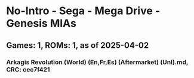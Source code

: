 # No-Intro - Sega - Mega Drive - Genesis MIAs
## Games: 1, ROMs: 1, as of 2025-04-02

### Arkagis Revolution (World) (En,Fr,Es) (Aftermarket) (Unl).md, CRC: cec7f421

